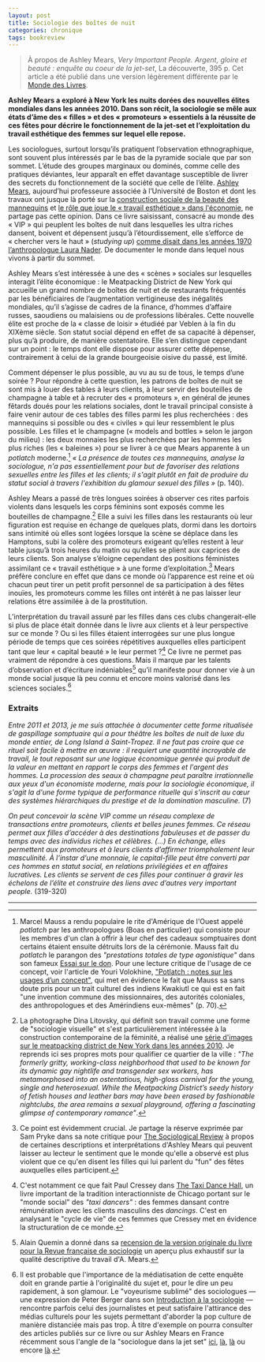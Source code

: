 ```yaml
---
layout: post
title: Sociologie des boîtes de nuit
categories: chronique
tags: bookreview
---
```


> À propos de Ashley Mears, *Very Important People. Argent, gloire et beauté : enquête au coeur de la jet-set*, La découverte, 395 p. Cet article a été publié dans une version légèrement différente par le [Monde des Livres](https://www.lemonde.fr/livres/article/2023/10/15/very-important-people-les-rituels-du-luxe-et-de-la-beaute-au-crible-d-ashley-mears_6194568_3260.html).

**Ashley Mears a exploré à New York les nuits dorées des nouvelles élites mondiales dans les années 2010. Dans son récit, la sociologie se mêle aux états d’âme des « filles » et des « promoteurs » essentiels à la réussite de ces fêtes pour décrire le fonctionnement de la jet-set et l’exploitation du travail esthétique des femmes sur lequel elle repose.**

Les sociologues, surtout lorsqu’ils pratiquent l’observation ethnographique, sont souvent plus intéressés par le bas de la pyramide sociale que par son sommet. L’étude des groupes marginaux ou dominés, comme celle des pratiques déviantes, leur apparaît en effet davantage susceptible de livrer des secrets du fonctionnement de la société que celle de l’élite. [Ashley Mears](https://www.ashleymears.com/), aujourd’hui professeure associée à l’Université de Boston et dont les travaux ont jusque là porté sur la [construction sociale de la beauté des mannequins](https://www.ucpress.edu/book/9780520270763/pricing-beauty) et [le rôle que joue le « travail esthétique » dans l'économie](https://compass.onlinelibrary.wiley.com/doi/10.1111/soc4.12211), ne partage pas cette opinion. Dans ce livre saisissant, consacré au monde des « VIP » qui peuplent les boîtes de nuit dans lesquelles les ultra riches dansent, boivent et dépensent jusqu’à l’étourdissement, elle s’efforce de « chercher vers le haut » (*studying up*) [comme disait dans les années 1970 l’anthropologue Laura Nader](https://files.eric.ed.gov/fulltext/ED065375.pdf). De documenter le monde dans lequel nous vivons à partir du sommet.

Ashley Mears s’est intéressée à une des « scènes » sociales sur lesquelles interagit l’élite économique : le Meatpacking District de New York qui accueille un grand nombre de boîtes de nuit et de restaurants fréquentés par les bénéficiaires de l’augmentation vertigineuse des inégalités mondiales, qu’il s’agisse de cadres de la finance, d’hommes d’affaire russes, saoudiens ou malaisiens ou de professions libérales. Cette nouvelle élite est proche de la « classe de loisir » étudiéé par Veblen à la fin du XIXème siècle. Son statut social dépend en effet de sa capacité à dépenser, plus qu’à produire, de manière ostentatoire. Elle s’en distingue cependant sur un point : le temps dont elle dispose pour assurer cette dépense, contrairement à celui de la grande bourgeoisie oisive du passé, est limité. 

Comment dépenser le plus possible, au vu au su de tous, le temps d’une soirée ? Pour répondre à cette question, les patrons de boîtes de nuit se sont mis à louer des tables à leurs clients, à leur servir des bouteilles de champagne à table et à recruter des « promoteurs », en général de jeunes fêtards doués pour les relations sociales, dont le travail principal consiste à faire venir autour de ces tables des filles parmi les plus recherchées : des mannequins si possible ou des « civiles » qui leur ressemblent le plus possible. Les filles et le champagne (« models and bottles » selon le jargon du milieu) : les deux monnaies les plus recherchées par les hommes les plus riches (les « baleines ») pour se livrer à ce que Mears apparente à un *potlatch* moderne.[^1] *« La présence de toutes ces mannequins, analyse la sociologue, n'a pas essentiellement pour but de favoriser des relations sexuelles entre les filles et les clients; il s'agit plutôt en fait de produire du statut social à travers l'exhibition du glamour sexuel des filles »* (p. 140).

Ashley Mears a passé de très longues soirées à observer ces rites parfois violents dans lesquels les corps féminins sont exposés comme les bouteilles de champagne.[^2] Elle a suivi les filles dans les restaurants où leur figuration est requise en échange de quelques plats, dormi dans les dortoirs sans intimité où elles sont logées lorsque la scène se déplace dans les Hamptons, subi la colère des promoteurs exigeant qu’elles restent à leur table jusqu’à trois heures du matin ou qu’elles se plient aux caprices de leurs clients. Son analyse s’éloigne cependant des positions féministes assimilant ce « travail esthétique » à une forme d’exploitation.[^3] Mears préfère conclure en effet que dans ce monde où l’apparence est reine et où chacun peut tirer un petit profit personnel de sa participation à des fêtes inouïes, les promoteurs comme les filles ont intérêt à ne pas laisser leur relations être assimilée à de la prostitution.

L’interprétation du travail assuré par les filles dans ces clubs changerait-elle si plus de place était donnée dans le livre aux clients et à leur perspective sur ce monde ? Ou si les filles étaient interrogées sur une plus longue période de temps que ces soirées répétitives auxquelles elles participent tant que leur « capital beauté » le leur permet ?[^4] Ce livre ne permet pas vraiment de répondre à ces questions. Mais il marque par les talents d’observation et d’écriture indéniables[^5] qu’il manifeste pour donner vie à un monde social jusque là peu connu et encore moins valorisé dans les sciences sociales.[^6]

### Extraits

*Entre 2011 et 2013, je me suis attachée à documenter cette forme ritualisée de gaspillage somptuaire qui a pour théâtre les boîtes de nuit de luxe du monde entier, de Long Island à Saint-Tropez. Il ne faut pas croire que ce rituel soit facile à mettre en œuvre : il requiert une quantité incroyable de travail, le tout reposant sur une logique économique genrée qui produit de la valeur en mettant en rapport le corps des femmes et l'argent des hommes. La procession des seaux à champagne peut paraître irrationnelle aux yeux d'un économiste moderne, mais pour la sociologie économique, il s'agit la d'une forme typique de performance rituelle qui s'inscrit au cœur des systèmes hiérarchiques du prestige et de la domination masculine.* (7)

*On peut concevoir la scène VIP comme un réseau complexe de transactions entre promoteurs, clients et belles jeunes femmes. Ce réseau permet aux filles d’accéder à des destinations fabuleuses et de passer du temps avec des individus riches et célèbres. (…) En échange, elles permettent aux promoteurs et à leurs clients d’affirmer triomphalement leur masculinité. À l’instar d’une monnaie, le capital-fille peut être converti par ces hommes en statut social, en relations privilégiées et en affaires lucratives. Les clients se servent de ces filles pour continuer à gravir les échelons de l’élite et construire des liens avec d’autres very important people.* (319-320)

---

[^1]: Marcel Mauss a rendu populaire le rite d'Amérique de l'Ouest appelé *potlatch* par les anthropologues (Boas en particulier) qui consiste pour les membres d'un clan à offrir à leur chef des cadeaux somptuaires dont certains étaient ensuite détruits lors de la cérémonie. Mauss fait du *potlatch* le parangon des *"prestations totales de type agonistique"* dans son fameux [Essai sur le don](http://classiques.uqac.ca/classiques/mauss_marcel/socio_et_anthropo/2_essai_sur_le_don/essai_sur_le_don.html). Pour une lecture critique de l'usage de ce concept, voir l'article de Youri Volokhine, ["Potlatch : notes sur les usages d’un concept"](https://www.persee.fr/doc/asdi_1662-4653_2021_num_16_1_1202), qui met en évidence le fait que Mauss sa sans doute pris pour un trait culturel des indiens Kwakiutl ce qui est en fait "une invention commune des missionnaires, des autorités coloniales, des anthropologues et des Amérindiens eux-mêmes" (p. 70).
[^2]: La photographe Dina Litovsky, qui définit son travail comme une forme de "sociologie visuelle" et s'est particulièrement intéressée à la construction contemporaine de la féminité, a réalisé une [série d'images sur le meatpacking district de New York dans les années 2010](https://dinalitovsky.com/Personal-Projects/MEATPACKING/thumbs). Je reprends ici ses propres mots pour qualifier ce quartier de la ville : *"The formerly gritty, working-class neighborhood that used to be known for its dynamic gay nightlife and transgender sex workers, has metamorphosed into an ostentatious, high-gloss carnival for the young, single and heterosexual.  While the Meatpacking District’s seedy history of fetish houses and leather bars may have been erased by fashionable nightclubs, the area remains a sexual playground, offering a fascinating glimpse of contemporary romance"*.
[^3]: Ce point est évidemment crucial. Je partage la réserve exprimée par Sam Pryke dans sa note critique pour [The Sociological Review](https://thesociologicalreview.org/reviews/very-important-people-by-ashley-mears/) à propos de certaines descriptions et interprétations d'Ashley Mears qui peuvent laisser au lecteur le sentiment que le monde qu'elle a observé est plus violent que ce qu'en disent les filles qui lui parlent du "fun" des fêtes auxquelles elles participent.
[^4]: C'est notamment ce que fait Paul Cressey dans [The Taxi Dance Hall](https://archive.org/details/in.ernet.dli.2015.74835/mode/2up), un livre important de la tradition interactionniste de Chicago portant sur le "monde social" des *"taxi dancers"* : des femmes dansant contre rémunération avec les clients masculins des *dancings*. C'est en analysant le "cycle de vie" de ces femmes que Cressey met en évidence la structuration de ce monde.
[^5]: Alain Quemin a donné dans sa [recension de la version originale du livre pour la Revue française de sociologie](https://www-cairn-info.iepnomade-2.grenet.fr/revue-francaise-de-sociologie-2022-2-page-333.htm) un aperçu plus exhaustif sur la qualité descriptive du travail d'A. Mears.
[^6]: Il est probable que l'importance de la médiatisation de cette enquête doit en grande partie à l'originalité du sujet et, pour le dire un peu rapidement, à son glamour. Le "voyeurisme sublimé" des sociologues — une expression de Peter Berger dans son [Introduction à la sociologie](https://www.editionsladecouverte.fr/Liens/ps/d04923_intro.pdf) — rencontre parfois celui des journalistes et peut satisfaire l'attirance des médias culturels pour les sujets permettant d'aborder la pop culture de manière distanciée mais pas trop. À titre d'exemple on pourra consulter des articles publiés sur ce livre ou sur Ashley Mears en France récemment sous l'angle de la "sociologue dans la jet set" [ici](https://www.lemonde.fr/m-le-mag/article/2023/07/01/ashley-mears-une-sociologue-dans-la-jet-set_6180076_4500055.html), [là](https://www.lesinrocks.com/livres/very-important-people-une-enquete-ethnographique-passionnante-au-coeur-de-la-jet-set-mondiale-594585-20-09-2023/), [là](https://www.liberation.fr/idees-et-debats/ashley-mears-dans-la-jet-set-soit-vous-ressemblez-a-une-mannequin-soit-vous-nentrez-pas-20230916_OTLPWPW3DJH5BJMS4JLGP3DWNE/) ou encore [là](https://www.elle.fr/Loisirs/Sorties/Les-dessous-des-nuits-de-la-jet-set-racontes-par-une-ancienne-infiltree-4146084).
